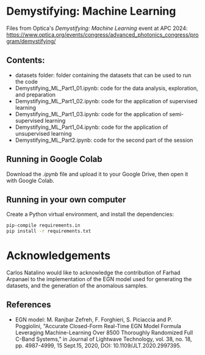 # Demystifying: Machine Learning

Files from Optica's *Demystifying: Machine Learning* event at APC 2024: https://www.optica.org/events/congress/advanced_photonics_congress/program/demystifying/

## Contents:

- datasets folder: folder containing the datasets that can be used to run the code
- Demystifying_ML_Part1_01.ipynb: code for the data analysis, exploration, and preparation
- Demystifying_ML_Part1_02.ipynb: code for the application of supervised learning
- Demystifying_ML_Part1_03.ipynb: code for the application of semi-supervised learning
- Demystifying_ML_Part1_04.ipynb: code for the application of unsupervised learning
- Demystifying_ML_Part2.ipynb: code for the second part of the session

## Running in Google Colab

Download the *.ipynb* file and upload it to your Google Drive, then open it with Google Colab.

## Running in your own computer

Create a Python virtual environment, and install the dependencies:

```bash
pip-compile requirements.in
pip install -r requirements.txt
```

# Acknowledgements

Carlos Natalino would like to acknowledge the contribution of Farhad Arpanaei to the implementation of the EGN model used for generating the datasets, and the generation of the anomalous samples.

## References

- EGN model: M. Ranjbar Zefreh, F. Forghieri, S. Piciaccia and P. Poggiolini, "Accurate Closed-Form Real-Time EGN Model Formula Leveraging Machine-Learning Over 8500 Thoroughly Randomized Full C-Band Systems," in Journal of Lightwave Technology, vol. 38, no. 18, pp. 4987-4999, 15 Sept.15, 2020, DOI: 10.1109/JLT.2020.2997395.
